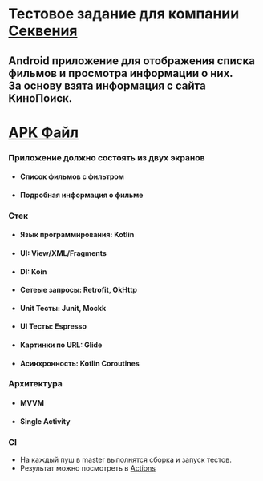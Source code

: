 # Тестовое задание для компании [Секвения](https://sequenia.com/)

## Android приложение для отображения списка фильмов и просмотра информации о них.<br>За основу взята информация с сайта КиноПоиск.

# [APK Файл](/app-release.apk)

### Приложение должно состоять из двух экранов
- #### Список фильмов с фильтром
- #### Подробная информация о фильме

### Стек
- #### Язык программирования: Kotlin
- #### UI: View/XML/Fragments
- #### DI: Koin
- #### Сетеые запросы: Retrofit, OkHttp
- #### Unit Тесты: Junit, Mockk
- #### UI Тесты: Espresso
- #### Картинки по URL: Glide
- #### Асинхронность: Kotlin Coroutines

### Архитектура
- #### MVVM
- #### Single Activity

### CI
- На каждый пуш в master выполнятся сборка и запуск тестов.
- Результат можно посмотреть в [Actions](https://github.com/RomanMeringueTie/SequeniaTestApp/actions)